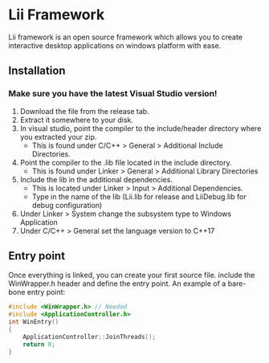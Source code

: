# Lii Framework
Lii framework is an open source framework which allows you to create interactive desktop applications on windows platform with ease.

## Installation
### Make sure you have the latest Visual Studio version!
1. Download the file from the release tab.
2. Extract it somewhere to your disk.
3. In visual studio, point the compiler to the include/header directory where you extracted your zip.
	- This is found under C/C++ > General > Additional Include Directories.
4. Point the compiler to the .lib file located in the include directory.
	- This is found under Linker > General > Additional Library Directories
5. Include the lib in the additional dependencies.
	- This is located under Linker > Input > Additional Dependencies.
	- Type in the name of the lib (Lii.lib for release and LiiDebug.lib for debug configuration)
6. Under Linker > System change the subsystem type to Windows Application
7. Under C/C++ > General set the language version to C++17
	
## Entry point
Once everything is linked, you can create your first source file.
include the WinWrapper.h header and define the entry point.
An example of a bare-bone entry point:
```C++
#include <WinWrapper.h> // Needed
#include <ApplicationController.h>
int WinEntry()
{
	ApplicationController::JoinThreads();
	return 0;
}
```

